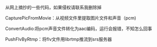 从网上摘抄的一些代码，如果侵权请联系我删除掉

CapturePicFromMovie：从视频文件里提取图片文件和声音（pcm)

ConvertAudio:将pcm声音文件转化为aac编码，运行会报错，不知怎么回事

PushFlvByRtmp：将flv文件用librtmp推流到srs服务器
